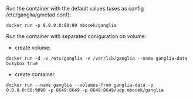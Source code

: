 Run the container with the default values (uses as config /etc/ganglia/gmetad.conf):
```Shell
docker run -p 0.0.0.0:80:80 mbocek/ganglia
```
Run the container with separated coniguration on volume:
* create volume:
```Shell
docker run -d -v /etc/ganglia -v /var/lib/ganglia --name ganglia-data busybox true
```
* create container  
```Shell
docker run --name ganglia --volumes-from ganglia-data -p 0.0.0.0:80:9090 -p 8649:8649 -p 8649:8649/udp mbocek/ganglia
```

